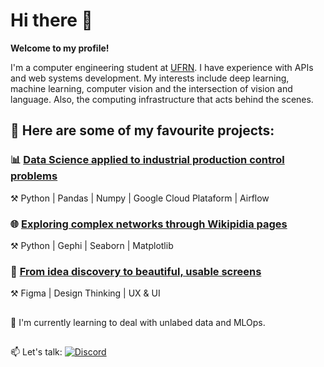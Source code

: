 # Hi there 👋

**Welcome to my profile!**

I'm a computer engineering student at [UFRN](https://www.ufrn.br/). I have experience with APIs and web systems development. My interests include deep learning, machine learning, computer vision and the intersection of vision and language. Also, the computing infrastructure that acts behind the scenes.
 

## 📂 Here are some of my favourite projects:

### 📊 [Data Science applied to industrial production control problems](https://github.com/deborahmoreira/data_science_ind_40)

⚒️ Python | Pandas | Numpy | Google Cloud Plataform | Airflow 

### 🌐 [Exploring complex networks through Wikipidia pages](https://github.com/deborahmoreira/data_structure_ii/tree/main/wikipedia_network)
⚒️ Python | Gephi | Seaborn | Matplotlib

### :calling: [From idea discovery to beautiful, usable screens](https://ballistic-budget-12a.notion.site/Deborah-Moreira-de6e875635c340c09536fee277609715)
⚒️ Figma | Design Thinking | UX & UI

##


🌱 I'm currently learning to deal with unlabed data and MLOps.
##
:mailbox: Let's talk: [![Discord](https://img.shields.io/badge/Discord-7289DA?style=for-the-badge&logo=discord&logoColor=white)](https://discord.com/users/899752435181060166)
